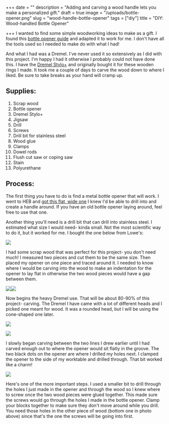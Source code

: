 +++
date = ""
description = "Adding and carving a wood handle lets you make a personalized gift."
draft = true
image = "/uploads/bottle-opener.png"
slug = "wood-handle-bottle-opener"
tags = ["diy"]
title = "DIY: Wood-handled Bottle Opener"

+++
I wanted to find some simple woodworking ideas to make as a gift. I found this [bottle opener guide](https://www.wwgoa.com/article/how-to-make-a-wood-handled-bottle-opener/) and adapted it to work for me. I don't have all the tools used so I needed to make do with what I had!

And what I had was a Dremel. I've never used it so extensively as I did with this project. I'm happy I had it otherwise I probably could not have done this. I have the [Dremel Stylo+](https://www.amazon.com/gp/product/B077Y86FKJ/ref=as_li_qf_asin_il_tl?ie=UTF8&tag=codybear0e-20&creative=9325&linkCode=as2&creativeASIN=B077Y86FKJ&linkId=29fecb7a6b7a887fcb2d7213a6c0deec) and originally bought it for these wooden rings I made. It took me a couple of days to carve the wood down to where I liked. Be sure to take breaks as your hand will cramp up.

## Supplies:

 1. Scrap wood
 2. Bottle opener
 3. Dremel Stylo+
 4. Jigsaw
 5. Drill
 6. Screws
 7. Drill bit for stainless steel
 8. Wood glue
 9. Clamps
10. Dowel rods
11. Flush cut saw or coping saw
12. Stain
13. Polyurethane

## Process:

The first thing you have to do is find a metal bottle opener that will work. I went to HEB and [got this flat, wide one](https://www.heb.com/product-detail/true-trueblade-bottle-opener-each/1996975) I knew I'd be able to drill into and create a handle around. If you have an old bottle opener laying around, feel free to use that one.

Another thing you'll need is a drill bit that can drill into stainless steel. I estimated what size I would need- kinda small. Not the most scientific way to do it, but it worked for me. I bought the one below from Lowe's:

![](/uploads/bottle_opener_6.jpg)

I had some scrap wood that was perfect for this project- you don't need much! I measured two pieces and cut them to be the same size. Then placed my opener on one piece and traced around it. I needed to know where I would be carving into the wood to make an indentation for the opener to lay flat in otherwise the two wood pieces would have a gap between them.

![](/uploads/bottle_opener.jpg)![](/uploads/bottle_opener_1.jpg)

Now begins the heavy Dremel use. That will be about 80-90% of this project- carving. The Dremel I have came with a lot of different heads and I picked one meant for wood. It was a rounded head, but I will be using the cone-shaped one later.

![](/uploads/bottle_opener_3.jpg)

![](/uploads/bottle_opener_5.jpg)

I slowly began carving between the two lines I drew earlier until I had carved enough out to where the opener would sit flatly in the groove. The two black dots on the opener are where I drilled my holes next. I clamped the opener to the side of my worktable and drilled through. That bit worked like a charm!

![](/uploads/bottle_opener_8.jpg)

Here's one of the more important steps. I used a smaller bit to drill through the holes I just made in the opener and through the wood so I knew where to screw once the two wood pieces were glued together. This made sure the screws would go through the holes I made in the bottle opener. Clamp your blocks together to make sure they don't move around while you drill. You need those holes in the other piece of wood (bottom one in photo above) since that's the one the screws will be going into first.